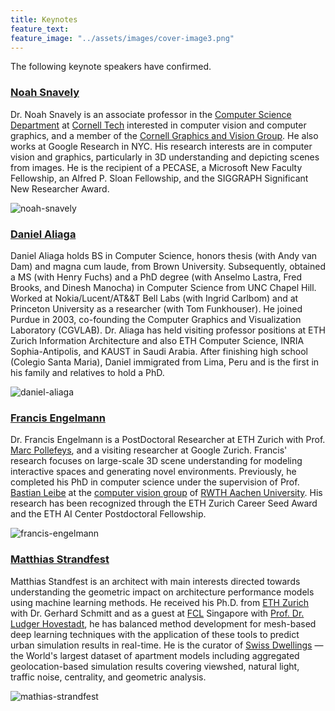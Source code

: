 ```yaml
---
title: Keynotes
feature_text:
feature_image: "../assets/images/cover-image3.png"
---
```


The following keynote speakers have confirmed.

### [Noah Snavely](https://www.cs.cornell.edu/~snavely/)

Dr. Noah Snavely is an associate professor in the [Computer Science Department](http://www.cs.cornell.edu/) at [Cornell Tech](http://tech.cornell.edu/) interested in computer vision and computer graphics, and a member of the [Cornell Graphics and Vision Group](http://rgb.cs.cornell.edu/). He also works at Google Research in NYC. His research interests are in computer vision and graphics, particularly in 3D understanding and depicting scenes from images. He is the recipient of a PECASE, a Microsoft New Faculty Fellowship, an Alfred P. Sloan Fellowship, and the SIGGRAPH Significant New Researcher Award.

<div class="team-member">
      <img class="rounded-large" src="../assets/images/noah-photo.jpeg" alt="noah-snavely">
</div>

### [Daniel Aliaga](https://www.cs.purdue.edu/homes/aliaga/)

Daniel Aliaga holds BS in Computer Science, honors thesis (with Andy van Dam) and magna cum laude, from Brown University. Subsequently, obtained a MS (with Henry Fuchs) and a PhD degree (with Anselmo Lastra, Fred Brooks, and Dinesh Manocha) in Computer Science from UNC Chapel Hill. Worked at Nokia/Lucent/AT\&&T Bell Labs (with Ingrid Carlbom) and at Princeton University as a researcher (with Tom Funkhouser). He joined Purdue in 2003, co-founding the Computer Graphics and Visualization Laboratory (CGVLAB). Dr. Aliaga has held visiting professor positions at ETH Zurich Information Architecture and also ETH Computer Science, INRIA Sophia-Antipolis, and KAUST in Saudi Arabia. After finishing high school (Colegio Santa Maria), Daniel immigrated from Lima, Peru and is the first in his family and relatives to hold a PhD.

<div class="team-member">
      <img class="rounded-large" src="../assets/images/aliaga.jpg" alt="daniel-aliaga">
</div>

### [Francis Engelmann](https://inf.ethz.ch/people/people-atoz/person-detail.Mjk1NTc0.TGlzdC8zMDQsLTIxNDE4MTU0NjA=.html)

Dr. Francis Engelmann is a PostDoctoral Researcher at ETH Zurich with Prof. [Marc Pollefeys](https://people.inf.ethz.ch/marc.pollefeys/), and a visiting researcher at Google Zurich. Francis' research focuses on large-scale 3D scene understanding for modeling interactive spaces and generating novel environments. Previously, he completed his PhD in computer science under the supervision of Prof. [Bastian Leibe](https://scholar.google.com/citations?user=ZcULDB0AAAAJ&hl=de) at the [computer vision group](https://www.vision.rwth-aachen.de/) of [RWTH Aachen University](https://www.rwth-aachen.de/go/id/a/?lidx=1). His research has been recognized through the ETH Zurich Career Seed Award and the ETH AI Center Postdoctoral Fellowship.

<div class="team-member">
      <img class="rounded-large" src="../assets/images/francis-photo.png" alt="francis-engelmann">
</div>

### [Matthias Strandfest](https://standfest.science/)

Matthias Standfest is an architect with main interests directed towards understanding the geometric impact on architecture performance models using machine learning methods. He received his Ph.D. from [ETH Zurich](https://ethz.ch/en.html) with Dr. Gerhard Schmitt and as a guest at [FCL](https://fcl.ethz.ch/) Singapore with [Prof. Dr. Ludger Hovestadt](https://ethz.ch/en/the-eth-zurich/organisation/who-is-who/arch/details.OTYyMTY=.TGlzdC8xOTA1LC0xMzE3NTA2NzE5.html), he has balanced method development for mesh-based deep learning techniques with the application of these tools to predict urban simulation results in real-time. He is the curator of [Swiss Dwellings](https://zenodo.org/record/7070952) — the World's largest dataset of apartment models including aggregated geolocation-based simulation results covering viewshed, natural light, traffic noise, centrality, and geometric analysis.

<div class="team-member">
      <img class="rounded-large" src="../assets/images/mathias-photo.jfif" alt="mathias-strandfest">
</div>
